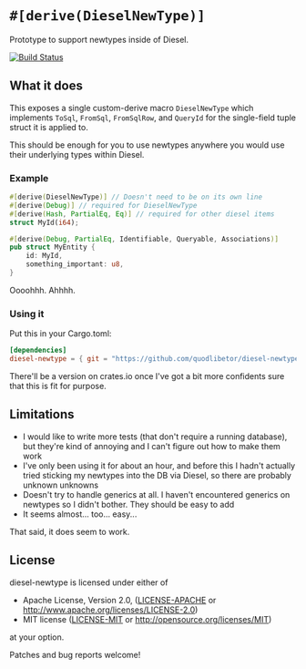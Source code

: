 # `#[derive(DieselNewType)]`

Prototype to support newtypes inside of Diesel.

[![Build Status](https://travis-ci.org/quodlibetor/diesel-newtype.svg?branch=master)](https://travis-ci.org/quodlibetor/diesel-newtype)

## What it does

This exposes a single custom-derive macro `DieselNewType` which implements
`ToSql`, `FromSql`, `FromSqlRow`, and `QueryId` for the single-field tuple
struct it is applied to.

This should be enough for you to use newtypes anywhere you would use their
underlying types within Diesel.

### Example

```rust
#[derive(DieselNewType)] // Doesn't need to be on its own line
#[derive(Debug)] // required for DieselNewType
#[derive(Hash, PartialEq, Eq)] // required for other diesel items
struct MyId(i64);

#[derive(Debug, PartialEq, Identifiable, Queryable, Associations)]
pub struct MyEntity {
    id: MyId,
    something_important: u8,
}
```

Oooohhh. Ahhhh.

### Using it

Put this in your Cargo.toml:

```toml
[dependencies]
diesel-newtype = { git = "https://github.com/quodlibetor/diesel-newtype" }
```

There'll be a version on crates.io once I've got a bit more confidents sure
that this is fit for purpose.

## Limitations

* I would like to write more tests (that don't require a running database), but
  they're kind of annoying and I can't figure out how to make them work
* I've only been using it for about an hour, and before this I hadn't actually
  tried sticking my newtypes into the DB via Diesel, so there are probably
  unknown unknowns
* Doesn't try to handle generics at all. I haven't encountered generics on
  newtypes so I didn't bother. They should be easy to add
* It seems almost... too... easy...

That said, it does seem to work.

## License

diesel-newtype is licensed under either of

 * Apache License, Version 2.0, ([LICENSE-APACHE](LICENSE-APACHE) or
   http://www.apache.org/licenses/LICENSE-2.0)
 * MIT license ([LICENSE-MIT](LICENSE-MIT) or
   http://opensource.org/licenses/MIT)

at your option.

Patches and bug reports welcome!
